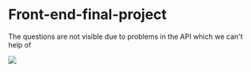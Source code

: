 # Front-end-final-project
<p>The questions are not visible due to problems in the API which we can't help of</p>
<img src="https://private-user-images.githubusercontent.com/150417877/290145661-099dfd65-ef50-4462-8af7-ef2f6dda7d88.png?jwt=eyJhbGciOiJIUzI1NiIsInR5cCI6IkpXVCJ9.eyJpc3MiOiJnaXRodWIuY29tIiwiYXVkIjoicmF3LmdpdGh1YnVzZXJjb250ZW50LmNvbSIsImtleSI6ImtleTEiLCJleHAiOjE3MDI0NjEwNTYsIm5iZiI6MTcwMjQ2MDc1NiwicGF0aCI6Ii8xNTA0MTc4NzcvMjkwMTQ1NjYxLTA5OWRmZDY1LWVmNTAtNDQ2Mi04YWY3LWVmMmY2ZGRhN2Q4OC5wbmc_WC1BbXotQWxnb3JpdGhtPUFXUzQtSE1BQy1TSEEyNTYmWC1BbXotQ3JlZGVudGlhbD1BS0lBSVdOSllBWDRDU1ZFSDUzQSUyRjIwMjMxMjEzJTJGdXMtZWFzdC0xJTJGczMlMkZhd3M0X3JlcXVlc3QmWC1BbXotRGF0ZT0yMDIzMTIxM1QwOTQ1NTZaJlgtQW16LUV4cGlyZXM9MzAwJlgtQW16LVNpZ25hdHVyZT00NTIzYzFjNmU1MWNhM2ZiNGRjYmNmNGY1ZmUwMDI0YTM3MDgzZWVkMjI1MzdiNTg2YTRlY2EyMDU5MTdkYTUyJlgtQW16LVNpZ25lZEhlYWRlcnM9aG9zdCZhY3Rvcl9pZD0wJmtleV9pZD0wJnJlcG9faWQ9MCJ9.jn7-m_sH-FaITYNSAe8loBF6y8leuf1iK-HMGK5gghM" >

